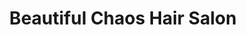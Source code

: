 ---
title: "Beautiful Chaos Hair Salon"
url: /ooltewah/beautiful-chaos-hair-salon/
shop: hairdresser
---